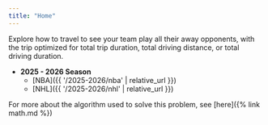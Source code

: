 ```yaml
---
title: "Home"
---
```


Explore how to travel to see your team play all their away opponents, with the trip optimized for total trip duration, total driving distance, or total driving duration.

- **2025 - 2026 Season**
  - [NBA]({{ '/2025-2026/nba' | relative_url }})
  - [NHL]({{ '/2025-2026/nhl' | relative_url }})

For more about the algorithm used to solve this problem, see [here]({% link math.md %})
